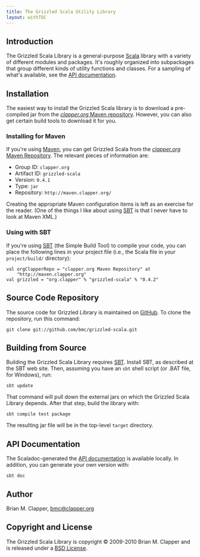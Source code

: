 ```yaml
---
title: The Grizzled Scala Utility Library
layout: withTOC
---
```


## Introduction

The Grizzled Scala Library is a general-purpose [Scala][] library with a
variety of different modules and packages. It's roughly organized into
subpackages that group different kinds of utility functions and classes.
For a sampling of what's available, see the [API documentation][].

## Installation

The easiest way to install the Grizzled Scala library is to download a
pre-compiled jar from the [*clapper.org* Maven repository][]. However, you
can also get certain build tools to download it for you.

### Installing for Maven

If you're using [Maven][], you can get Grizzled Scala from the
[*clapper.org* Maven Repository][]. The relevant pieces of information are:

* Group ID: `clapper.org`
* Artifact ID: `grizzled-scala`
* Version: `0.4.1`
* Type: `jar`
* Repository: `http://maven.clapper.org/`

Creating the appropriate Maven configuration items is left as an exercise
for the reader. (One of the things I like about using [SBT][] is that I
never have to look at Maven XML.)

### Using with SBT

If you're using [SBT][] (the Simple Build Tool) to compile your code, you
can place the following lines in your project file (i.e., the Scala file in
your `project/build/` directory):

    val orgClapperRepo = "clapper.org Maven Repository" at
        "http://maven.clapper.org"
    val grizzled = "org.clapper" % "grizzled-scala" % "0.4.2"

## Source Code Repository

The source code for Grizzled Library is maintained on [GitHub][]. To clone
the repository, run this command:

    git clone git://github.com/bmc/grizzled-scala.git

## Building from Source

Building the Grizzled Scala Library requires [SBT][]. Install SBT, as
described at the SBT web site. Then, assuming you have an `sbt` shell script
(or .BAT file, for Windows), run:

    sbt update

That command will pull down the external jars on which the Grizzled Scala
Library depends. After that step, build the library with:

    sbt compile test package

The resulting jar file will be in the top-level `target` directory.

## API Documentation

The Scaladoc-generated the [API documentation][] is available locally.
In addition, you can generate your own version with:

    sbt doc

## Author

Brian M. Clapper, [bmc@clapper.org][]

## Copyright and License

The Grizzled Scala Library is copyright &copy; 2009-2010 Brian M. Clapper
and is released under a [BSD License][].

[BSD License]: license.html
[Scala]: http://www.scala-lang.org/
[API Documentation]: apidocs/
[GitHub repository]: http://github.com/bmc/grizzled-scala
[GitHub]: http://github.com/bmc/
[downloads area]: http://github.com/bmc/grizzled-scala/downloads
[*clapper.org* Maven repository]: http://maven.clapper.org/org/clapper/
[Maven]: http://maven.apache.org/
[SBT]: http://code.google.com/p/simple-build-tool
[bmc@clapper.org]: mailto:bmc@clapper.org
